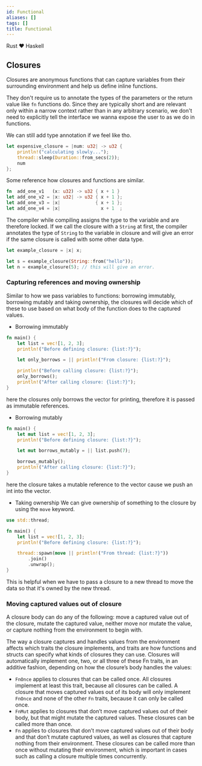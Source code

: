 ```yaml
---
id: Functional
aliases: []
tags: []
title: Functional
---
```


Rust ❤️  Haskell

## Closures
Closures are anonymous functions that can capture variables from their surrounding environment and help us define inline functions.

They don't require us to annotate the types of the parameters or the return value like `fn` functions do. Since they are typically short and are relevant only within a narrow context rather than in any arbitrary scenario, we don't need to explicitly tell the interface we wanna expose the user to as we do in functions.

We can still add type annotation if we feel like tho.
```rust
let expensive_closure = |num: u32| -> u32 {
    println!("calculating slowly...");
    thread::sleep(Duration::from_secs(2));
    num
};
```

Some reference how closures and functions are similar.
```rust
fn  add_one_v1   (x: u32) -> u32 { x + 1 }
let add_one_v2 = |x: u32| -> u32 { x + 1 };
let add_one_v3 = |x|             { x + 1 };
let add_one_v4 = |x|               x + 1  ;
```

The compiler while compiling assigns the type to the variable and are therefore locked. If we call the closure with a `String` at first, the compiler annotates the type of `String` to the variable in closure and will give an error if the same closure is called with some other data type.

```rust
let example_closure = |x| x;

let s = example_closure(String::from("hello"));
let n = example_closure(5); // this will give an error.
```

### Capturing references and moving ownership
Similar to how we pass variables to functions: borrowing immutably, borrowing mutably and taking ownership, the closures will decide which of these to use based on what body of the function does to the captured values.

- Borrowing immutably
```rust
fn main() {
    let list = vec![1, 2, 3];
    println!("Before defining closure: {list:?}");

    let only_borrows = || println!("From closure: {list:?}");

    println!("Before calling closure: {list:?}");
    only_borrows();
    println!("After calling closure: {list:?}");
}
```
here the closures only borrows the vector for printing, therefore it is passed as immutable references.

- Borrowing mutably
```rust
fn main() {
    let mut list = vec![1, 2, 3];
    println!("Before defining closure: {list:?}");

    let mut borrows_mutably = || list.push(7);

    borrows_mutably();
    println!("After calling closure: {list:?}");
}
```
here the closure takes a mutable reference to the vector cause we push an int into the vector.

- Taking ownership
We can give ownership of something to the closure by using the `move` keyword.
```rust
use std::thread;

fn main() {
    let list = vec![1, 2, 3];
    println!("Before defining closure: {list:?}");

    thread::spawn(move || println!("From thread: {list:?}"))
        .join()
        .unwrap();
}
```
This is helpful when we have to pass a closure to a new thread to move the data so that it's owned by the new thread.

### Moving captured values out of closure
A closure body can do any of the following: move a captured value out of the closure, mutate the captured value, neither move nor mutate the value, or capture nothing from the environment to begin with.

The way a closure captures and handles values from the environment affects which traits the closure implements, and traits are how functions and structs can specify what kinds of closures they can use. Closures will automatically implement one, two, or all three of these Fn traits, in an additive fashion, depending on how the closure’s body handles the values:
- `FnOnce` applies to closures that can be called once. All closures implement at least this trait, because all closures can be called. A closure that moves captured values out of its body will only implement `FnOnce` and none of the other `Fn` traits, because it can only be called once.
- `FnMut`  applies to closures that don’t move captured values out of their body, but that might mutate the captured values. These closures can be called more than once.
- `Fn` applies to closures that don’t move captured values out of their body and that don’t mutate captured values, as well as closures that capture nothing from their environment. These closures can be called more than once without mutating their environment, which is important in cases such as calling a closure multiple times concurrently.


